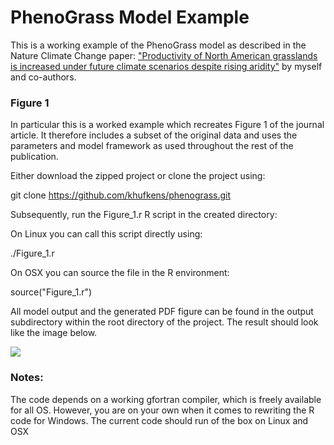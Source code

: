 # PhenoGrass Model Example

This is a working example of the PhenoGrass model as described in the Nature Climate Change paper: ["Productivity of North American grasslands is increased under future climate scenarios despite rising aridity"](http://www.nature.com/nclimate/journal/vaop/ncurrent/full/nclimate2942.html) by myself and co-authors.

### Figure 1

In particular this is a worked example which recreates Figure 1 of the journal article. It therefore includes a subset of the original data and uses the parameters and model framework as used throughout the rest of the publication.

Either download the zipped project or clone the project using:

 git clone https://github.com/khufkens/phenograss.git

Subsequently, run the Figure_1.r R script in the created directory:

On Linux you can call this script directly using:

 ./Figure_1.r

On OSX you can source the file in the R environment:

 source("Figure_1.r")

All model output and the generated PDF figure can be found in the output subdirectory within the root directory of the project. The result should look like the image below.

![](https://farm2.staticflickr.com/1524/26288199306_4b534c1202_o_d.png)

### Notes:

The code depends on a working gfortran compiler, which is freely available for all OS. However, you are on your own when it comes to rewriting the R code for Windows. The current code should run of the box on Linux and OSX
